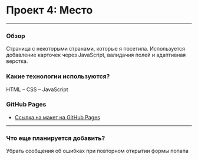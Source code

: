 # Проект 4: Место
____

### Обзор

Страница с некоторыми странами, которые я посетила.
Используется добавление карточек через JavaScript, валидачия полей и адаптивная верстка.

### Какие технологии используются?

HTML – CSS – JavaScript

### GitHub Pages

* [Ссылка на макет на GitHub Pages](https://dtakush.github.io/mesto/index.html)

____

### Что еще планируется добавить?

Убрать сообщения об ошибках при повторном открытии формы попапа